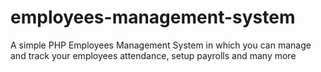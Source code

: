 # employees-management-system
A simple PHP Employees Management System in which you can manage and track your employees attendance, setup payrolls and many more
